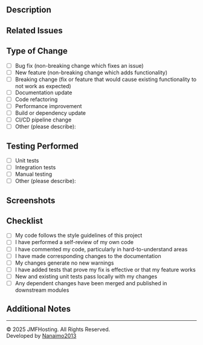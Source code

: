 ## Description
<!-- Provide a detailed description of the changes in this PR -->

## Related Issues
<!-- Reference any related issues using the format: Fixes #issue_number -->

## Type of Change
<!-- Mark the appropriate option with an "x" -->
- [ ] Bug fix (non-breaking change which fixes an issue)
- [ ] New feature (non-breaking change which adds functionality)
- [ ] Breaking change (fix or feature that would cause existing functionality to not work as expected)
- [ ] Documentation update
- [ ] Code refactoring
- [ ] Performance improvement
- [ ] Build or dependency update
- [ ] CI/CD pipeline change
- [ ] Other (please describe):

## Testing Performed
<!-- Describe the testing you have performed -->
- [ ] Unit tests
- [ ] Integration tests
- [ ] Manual testing
- [ ] Other (please describe):

## Screenshots
<!-- If applicable, add screenshots to help explain your changes -->

## Checklist
<!-- Mark items with an "x" -->
- [ ] My code follows the style guidelines of this project
- [ ] I have performed a self-review of my own code
- [ ] I have commented my code, particularly in hard-to-understand areas
- [ ] I have made corresponding changes to the documentation
- [ ] My changes generate no new warnings
- [ ] I have added tests that prove my fix is effective or that my feature works
- [ ] New and existing unit tests pass locally with my changes
- [ ] Any dependent changes have been merged and published in downstream modules

## Additional Notes
<!-- Add any other context about the PR here -->

---

© 2025 JMFHosting. All Rights Reserved.  
Developed by [Nanaimo2013](https://github.com/Nanaimo2013) 